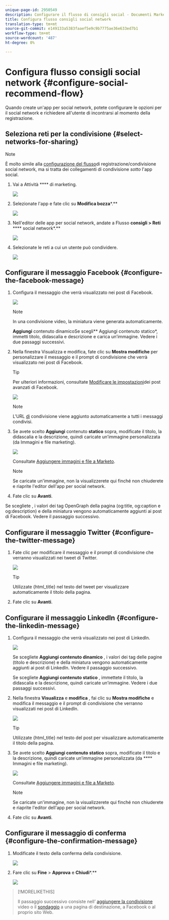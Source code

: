 ```yaml
---
unique-page-id: 2950549
description: Configurare il flusso di consigli social - Documenti Marketo - Documentazione prodotto
title: Configura flusso consigli social network
translation-type: tm+mt
source-git-commit: e149133a5383faaef5e9c9b7775ae36e633ed7b1
workflow-type: tm+mt
source-wordcount: '487'
ht-degree: 0%

---
```



# Configura flusso consigli social network {#configure-social-recommend-flow}

Quando create un&#39;app per social network, potete configurare le opzioni per il social network e richiedere all&#39;utente di incontrarsi al momento della registrazione.

## Seleziona reti per la condivisione {#select-networks-for-sharing}

>[!NOTE]
>
>È molto simile alla [configurazione del flusso](configure-social-sign-up-share-flow.md)di registrazione/condivisione social network, ma si tratta dei collegamenti di condivisione *sotto* l&#39;app social.

1. Vai a Attività **** di marketing.

   ![](assets/login-marketing-activities-1.png)

1. Selezionate l&#39;app e fate clic su **Modifica bozza***.**

   ![](assets/image2014-9-22-11-3a51-3a6.png)

1. Nell&#39;editor delle app per social network, andate a Flusso **consigli > Reti** **** social network*.**

   ![](assets/recommendedflow.png)

1. Selezionate le reti a cui un utente può condividere.

   ![](assets/socialnetworkschoose.png)

## Configurare il messaggio Facebook {#configure-the-facebook-message}

1. Configura il messaggio che verrà visualizzato nei post di Facebook.

   ![](assets/image2014-9-22-11-3a53-3a21.png)

   >[!NOTE]
   >
   >In una condivisione video, la miniatura viene generata automaticamente.

   **Aggiungi** contenuto dinamicoSe scegli** Aggiungi contenuto statico*, immetti titolo, didascalia e descrizione e carica un’immagine. Vedere i due passaggi successivi.

1. Nella finestra Visualizza e modifica, fate clic su **Mostra modifiche** per personalizzare il messaggio e il prompt di condivisione che verrà visualizzato nei post di Facebook.

   >[!TIP]
   >
   >Per ulteriori informazioni, consultate [Modificare le impostazioni](../../../../product-docs/demand-generation/facebook/edit-facebook-rich-post-settings.md)dei post avanzati di Facebook.

   ![](assets/image2014-9-22-11-3a54-3a36.png)

   >[!NOTE]
   >
   >L&#39;URL [di](../../../../product-docs/demand-generation/social/social-functions/choose-the-share-url-for-a-social-app.md) condivisione viene aggiunto automaticamente a tutti i messaggi condivisi.

1. Se avete scelto **Aggiungi** contenuto **statico** sopra, modificate il titolo, la didascalia e la descrizione, quindi caricate un’immagine personalizzata (da Immagini e file marketing).

   ![](assets/image2014-9-22-11-3a55-3a14.png)

   Consultate [Aggiungere immagini e file a Marketo](../../../../product-docs/demand-generation/images-and-files/add-images-and-files-to-marketo.md).

   >[!NOTE]
   >
   >Se caricate un&#39;immagine, non la visualizzerete qui finché non chiuderete e riaprite l&#39;editor dell&#39;app per social network.

1. Fate clic su **Avanti**.

Se scegliete , i valori dei tag OpenGraph della pagina (og:title, og:caption e og:description) e della miniatura vengono automaticamente aggiunti ai post di Facebook. Vedere il passaggio successivo.

## Configurare il messaggio Twitter {#configure-the-twitter-message}

1. Fate clic per modificare il messaggio e il prompt di condivisione che verranno visualizzati nei tweet di Twitter.

   ![](assets/image2014-9-22-12-3a2-3a40.png)

   >[!TIP]
   >
   >Utilizzate {html_title} nel testo del tweet per visualizzare automaticamente il titolo della pagina.

1. Fate clic su **Avanti**.

## Configurare il messaggio LinkedIn {#configure-the-linkedin-message}

1. Configura il messaggio che verrà visualizzato nei post di LinkedIn.

   ![](assets/image2014-9-22-12-3a3-3a21.png)

   Se scegliete **Aggiungi contenuto dinamico** , i valori dei tag delle pagine (titolo e descrizione) e della miniatura vengono automaticamente aggiunti ai post di LinkedIn. Vedere il passaggio successivo.

   Se scegliete **Aggiungi contenuto statico** , immettete il titolo, la didascalia e la descrizione, quindi caricate un’immagine. Vedere i due passaggi successivi.

1. Nella finestra **Visualizza** e **modifica** , fai clic su **Mostra modifiche** e modifica il messaggio e il prompt di condivisione che verranno visualizzati nei post di LinkedIn.

   ![](assets/image2014-9-22-12-3a3-3a38.png)

   >[!TIP]
   >
   >Utilizzate {html_title} nel testo del post per visualizzare automaticamente il titolo della pagina.

1. Se avete scelto **Aggiungi contenuto statico** sopra, modificate il titolo e la descrizione, quindi caricate un’immagine personalizzata (da **** Immagini e file marketing).

   ![](assets/image2014-9-22-12-3a4-3a43.png)

   Consultate [Aggiungere immagini e file a Marketo](../../../../product-docs/demand-generation/images-and-files/add-images-and-files-to-marketo.md).

   >[!NOTE]
   >
   >Se caricate un&#39;immagine, non la visualizzerete qui finché non chiuderete e riaprite l&#39;editor dell&#39;app per social network.

1. Fate clic su **Avanti**.

## Configurare il messaggio di conferma {#configure-the-confirmation-message}

1. Modificate il testo della conferma della condivisione.

   ![](assets/image2014-9-22-12-3a5-3a30.png)

1. Fare clic su **Fine** > **Approva** e **Chiudi***.**

   ![](assets/image2014-9-22-12-3a5-3a45.png)

>[!MORELIKETHIS]
>
>Il passaggio successivo consiste nell’ [aggiungere la condivisione](customize-video-share-flow.md) video o il [sondaggio](../../../../product-docs/demand-generation/social/creating-a-poll/create-a-poll.md) a una pagina di destinazione, a Facebook o al proprio sito Web.

